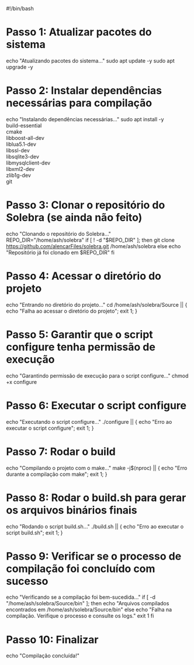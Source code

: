 #!/bin/bash

# Passo 1: Atualizar pacotes do sistema
echo "Atualizando pacotes do sistema..."
sudo apt update -y
sudo apt upgrade -y

# Passo 2: Instalar dependências necessárias para compilação
echo "Instalando dependências necessárias..."
sudo apt install -y \
  build-essential \
  cmake \
  libboost-all-dev \
  liblua5.1-dev \
  libssl-dev \
  libsqlite3-dev \
  libmysqlclient-dev \
  libxml2-dev \
  zlib1g-dev \
  git

# Passo 3: Clonar o repositório do Solebra (se ainda não feito)
echo "Clonando o repositório do Solebra..."
REPO_DIR="/home/ash/solebra"
if [ ! -d "$REPO_DIR" ]; then
  git clone https://github.com/alencarFiles/solebra.git /home/ash/solebra
else
  echo "Repositório já foi clonado em $REPO_DIR"
fi

# Passo 4: Acessar o diretório do projeto
echo "Entrando no diretório do projeto..."
cd /home/ash/solebra/Source || { echo "Falha ao acessar o diretório do projeto"; exit 1; }

# Passo 5: Garantir que o script configure tenha permissão de execução
echo "Garantindo permissão de execução para o script configure..."
chmod +x configure

# Passo 6: Executar o script configure
echo "Executando o script configure..."
./configure || { echo "Erro ao executar o script configure"; exit 1; }

# Passo 7: Rodar o build
echo "Compilando o projeto com o make..."
make -j$(nproc) || { echo "Erro durante a compilação com make"; exit 1; }

# Passo 8: Rodar o build.sh para gerar os arquivos binários finais
echo "Rodando o script build.sh..."
./build.sh || { echo "Erro ao executar o script build.sh"; exit 1; }

# Passo 9: Verificar se o processo de compilação foi concluído com sucesso
echo "Verificando se a compilação foi bem-sucedida..."
if [ -d "/home/ash/solebra/Source/bin" ]; then
    echo "Arquivos compilados encontrados em /home/ash/solebra/Source/bin"
else
    echo "Falha na compilação. Verifique o processo e consulte os logs."
    exit 1
fi

# Passo 10: Finalizar
echo "Compilação concluída!"
